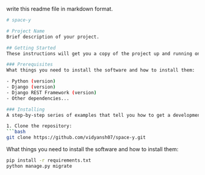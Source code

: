 

write this readme file in markdown format. 
```bash
# space-y

# Project Name
Brief description of your project.

## Getting Started
These instructions will get you a copy of the project up and running on your local machine for development and testing purposes.

### Prerequisites
What things you need to install the software and how to install them:

- Python (version)
- Django (version)
- Django REST Framework (version)
- Other dependencies...

### Installing
A step-by-step series of examples that tell you how to get a development environment running:

1. Clone the repository:
```bash
git clone https://github.com/vidyansh07/space-y.git
```

What things you need to install the software and how to install them:
```bash
pip install -r requirements.txt
python manage.py migrate
```
```

